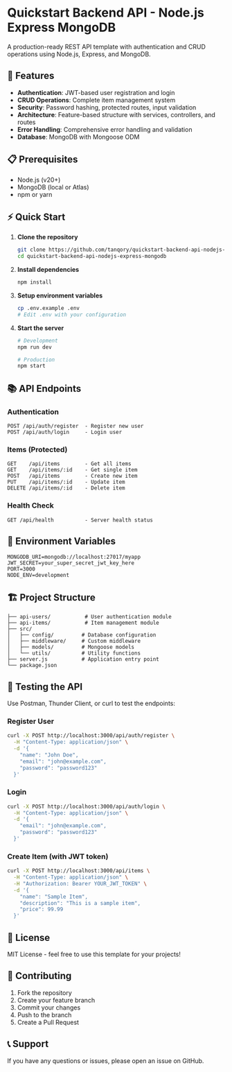 # Quickstart Backend API - Node.js Express MongoDB

A production-ready REST API template with authentication and CRUD operations using Node.js, Express, and MongoDB.

## 🚀 Features

- **Authentication**: JWT-based user registration and login
- **CRUD Operations**: Complete item management system
- **Security**: Password hashing, protected routes, input validation
- **Architecture**: Feature-based structure with services, controllers, and routes
- **Error Handling**: Comprehensive error handling and validation
- **Database**: MongoDB with Mongoose ODM

## 📋 Prerequisites

- Node.js (v20+)
- MongoDB (local or Atlas)
- npm or yarn

## ⚡ Quick Start

1. **Clone the repository**
   ```bash
   git clone https://github.com/tanqory/quickstart-backend-api-nodejs-express-mongodb.git
   cd quickstart-backend-api-nodejs-express-mongodb
   ```

2. **Install dependencies**
   ```bash
   npm install
   ```

3. **Setup environment variables**
   ```bash
   cp .env.example .env
   # Edit .env with your configuration
   ```

4. **Start the server**
   ```bash
   # Development
   npm run dev
   
   # Production
   npm start
   ```

## 📚 API Endpoints

### Authentication
```
POST /api/auth/register  - Register new user
POST /api/auth/login     - Login user
```

### Items (Protected)
```
GET    /api/items        - Get all items
GET    /api/items/:id    - Get single item
POST   /api/items        - Create new item
PUT    /api/items/:id    - Update item
DELETE /api/items/:id    - Delete item
```

### Health Check
```
GET /api/health          - Server health status
```

## 🔧 Environment Variables

```env
MONGODB_URI=mongodb://localhost:27017/myapp
JWT_SECRET=your_super_secret_jwt_key_here
PORT=3000
NODE_ENV=development
```

## 🏗️ Project Structure

```
├── api-users/           # User authentication module
├── api-items/           # Item management module
├── src/
│   ├── config/         # Database configuration
│   ├── middleware/     # Custom middleware
│   ├── models/         # Mongoose models
│   └── utils/          # Utility functions
├── server.js           # Application entry point
└── package.json
```

## 🧪 Testing the API

Use Postman, Thunder Client, or curl to test the endpoints:

### Register User
```bash
curl -X POST http://localhost:3000/api/auth/register \
  -H "Content-Type: application/json" \
  -d '{
    "name": "John Doe",
    "email": "john@example.com",
    "password": "password123"
  }'
```

### Login
```bash
curl -X POST http://localhost:3000/api/auth/login \
  -H "Content-Type: application/json" \
  -d '{
    "email": "john@example.com",
    "password": "password123"
  }'
```

### Create Item (with JWT token)
```bash
curl -X POST http://localhost:3000/api/items \
  -H "Content-Type: application/json" \
  -H "Authorization: Bearer YOUR_JWT_TOKEN" \
  -d '{
    "name": "Sample Item",
    "description": "This is a sample item",
    "price": 99.99
  }'
```

## 📄 License

MIT License - feel free to use this template for your projects!

## 🤝 Contributing

1. Fork the repository
2. Create your feature branch
3. Commit your changes
4. Push to the branch
5. Create a Pull Request

## 📞 Support

If you have any questions or issues, please open an issue on GitHub.
